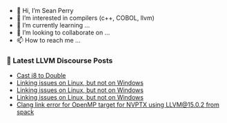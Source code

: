 - 👋 Hi, I’m Sean Perry
- 👀 I’m interested in compilers (c++, COBOL, llvm)
- 🌱 I’m currently learning ...
- 💞️ I’m looking to collaborate on ...
- 📫 How to reach me ...

<!---
s66perry/s66perry is a ✨ special ✨ repository because its `README.md` (this file) appears on your GitHub profile.
You can click the Preview link to take a look at your changes.
--->
### 📕 Latest LLVM Discourse Posts

<!-- DISCOURSE-LLVM:START -->
- [Cast i8 to Double](https://discourse.llvm.org/t/cast-i8-to-double/72744#post_1)
- [Linking issues on Linux, but not on Windows](https://discourse.llvm.org/t/linking-issues-on-linux-but-not-on-windows/72738#post_5)
- [Linking issues on Linux, but not on Windows](https://discourse.llvm.org/t/linking-issues-on-linux-but-not-on-windows/72738#post_4)
- [Linking issues on Linux, but not on Windows](https://discourse.llvm.org/t/linking-issues-on-linux-but-not-on-windows/72738#post_3)
- [Clang link error for OpenMP target for NVPTX using LLVM@15.0.2 from spack](https://discourse.llvm.org/t/clang-link-error-for-openmp-target-for-nvptx-using-llvm-15-0-2-from-spack/66157#post_6)
<!-- DISCOURSE-LLVM:END -->
